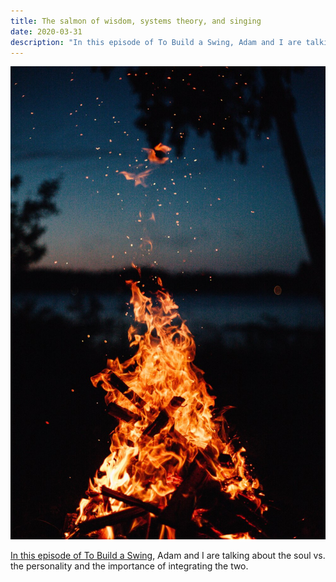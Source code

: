 ```yaml
---
title: The salmon of wisdom, systems theory, and singing
date: 2020-03-31
description: "In this episode of To Build a Swing, Adam and I are talking about the soul vs. the personality and the importance of integrating the two..."
---
```

![nathan-lindahl-1j18807_ul0-unsplash.jpg](45246-nathan-lindahl-1j18807_ul0-unsplash.jpg)

[In this episode of To Build a Swing](https://tobuildaswing.com/episodes/the-salmon-of-wisdom-systems-theory-and-singing), Adam and I are talking about the soul vs. the personality and the importance of integrating the two.
